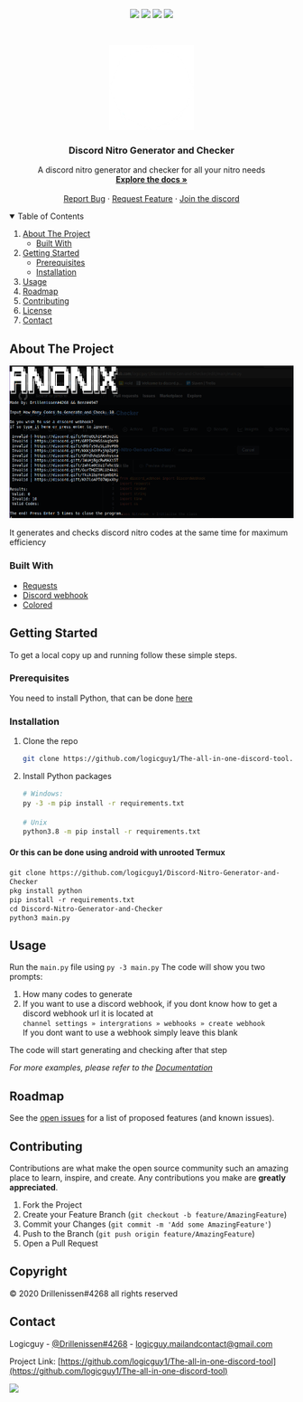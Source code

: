 <p align="center">
<img src=https://img.shields.io/github/stars/logicguy1/Discord-Nitro-Generator-and-Checker?style=for-the-badge&logo=appveyor&color=blue />
<img src=https://img.shields.io/github/forks/logicguy1/Discord-Nitro-Generator-and-Checker?style=for-the-badge&logo=appveyor&color=blue />
<img src=https://img.shields.io/github/issues/logicguy1/Discord-Nitro-Generator-and-Checker?style=for-the-badge&logo=appveyor&color=informational />
<img src=https://img.shields.io/github/issues-pr/logicguy1/Discord-Nitro-Generator-and-Checker?style=for-the-badge&logo=appveyor&color=informational />
</p>
<br />
<p align="center">
  <a href="https://github.com/othneildrew/Best-README-Template">
    <img src="assets/logo.png" alt="Logo" width="150" height="150">
  </a>
  
  <h3 align="center">Discord Nitro Generator and Checker</h3>

  <p align="center">
    A discord nitro generator and checker for all your nitro needs
    <br />
    <a href="https://github.com/logicguy1/Discord-Nitro-Generator-and-Checker"><strong>Explore the docs »</strong></a>
    <br />
    <br />
    <a href="https://github.com/logicguy1/Discord-Nitro-Generator-and-Checker/issues">Report Bug</a>
    ·
    <a href="https://github.com/logicguy1/Discord-Nitro-Generator-and-Checker/issues">Request Feature</a>
      ·
    <a href="https://discord.gg/rchHUU9aGk">Join the discord</a>
  </p>
</p>
  
<details open="open">
  <summary>Table of Contents</summary>
  <ol>
    <li>
      <a href="#about-the-project">About The Project</a>
      <ul>
        <li><a href="#built-with">Built With</a></li>
      </ul>
    </li>
    <li>
      <a href="#getting-started">Getting Started</a>
      <ul>
        <li><a href="#prerequisites">Prerequisites</a></li>
        <li><a href="#installation">Installation</a></li>
      </ul>
    </li>
    <li><a href="#usage">Usage</a></li>
    <li><a href="#roadmap">Roadmap</a></li>
    <li><a href="#contributing">Contributing</a></li>
    <li><a href="#copyright">License</a></li>
    <li><a href="#contact">Contact</a></li>
  </ol>
</details>

## About The Project

<img src="assets/example.png" alt="Image of product">

It generates and checks discord nitro codes at the same time for maximum efficiency

### Built With

* [Requests](https://github.com/psf/requests)
* [Discord webhook](https://github.com/lovvskillz/python-discord-webhook)
* [Colored](https://gitlab.com/dslackw/colored)

## Getting Started

To get a local copy up and running follow these simple steps.

### Prerequisites
You need to install Python, that can be done [here](https://www.python.org)

### Installation
1. Clone the repo
   ```sh
   git clone https://github.com/logicguy1/The-all-in-one-discord-tool.git
   ```
2. Install Python packages
   ```sh
   # Windows:
   py -3 -m pip install -r requirements.txt
   
   # Unix
   python3.8 -m pip install -r requirements.txt
   ```
   
#### Or this can be done using android with unrooted Termux
```
git clone https://github.com/logicguy1/Discord-Nitro-Generator-and-Checker
pkg install python
pip install -r requirements.txt
cd Discord-Nitro-Generator-and-Checker
python3 main.py
```
   
## Usage

Run the `main.py` file using `py -3 main.py` 
The code will show you two prompts:
1. How many codes to generate 
2. If you want to use a discord webhook, if you dont know how to get a discord webhook url it is located at   
   ```channel settings » intergrations » webhooks » create webhook```  
   If you dont want to use a webhook simply leave this blank  

The code will start generating and checking after that step

_For more examples, please refer to the [Documentation](https://example.com)_

## Roadmap

See the [open issues](https://github.com/logicguy1/Discord-Nitro-Generator-and-Checker/issues) for a list of proposed features (and known issues).

## Contributing

Contributions are what make the open source community such an amazing place to learn, inspire, and create. Any contributions you make are **greatly appreciated**.

1. Fork the Project
2. Create your Feature Branch (`git checkout -b feature/AmazingFeature`)
3. Commit your Changes (`git commit -m 'Add some AmazingFeature'`)
4. Push to the Branch (`git push origin feature/AmazingFeature`)
5. Open a Pull Request
## Copyright

© 2020 Drillenissen#4268 all rights reserved

## Contact

Logicguy - [@Drillenissen#4268](https://www.discordapp.com) - logicguy.mailandcontact@gmail.com

Project Link: [https://github.com/logicguy1/The-all-in-one-discord-tool](https://github.com/logicguy1/The-all-in-one-discord-tool)

<!-- Statistics -->  

<p>
<img src=https://komarev.com/ghpvc/?username=Drillenissen />
</p>
